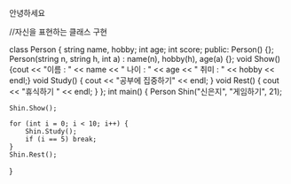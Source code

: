 안녕하세요

//자신을 표현하는 클래스 구현




class Person 
{
	string name, hobby;
	int age;
	int score;
public:
	Person() {};
	Person(string n, string h, int a) : name(n), hobby(h), age(a) {};
	void Show()
	{cout << "이름 : " << name << "  나이 : " << age << "  취미 : " << hobby << endl;}
	void Study() { cout << "공부에 집중하기" << endl; }
	void Rest() { cout << "휴식하기 " << endl; }
};
int main()
{
	Person Shin("신은지", "게임하기", 21);

	Shin.Show();

	for (int i = 0; i < 10; i++) {
		Shin.Study();
		if (i == 5) break;
	}
	Shin.Rest();
}
